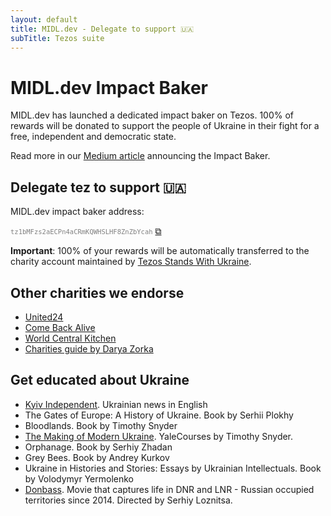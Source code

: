 ```yaml
---
layout: default
title: MIDL.dev - Delegate to support 🇺🇦
subTitle: Tezos suite
---
```


# MIDL.dev Impact Baker

MIDL.dev has launched a dedicated impact baker on Tezos. 100% of rewards will be donated to support the people of Ukraine in their fight for a free, independent and democratic state.

Read more in our [Medium article](https://midl-dev.medium.com/support-ukraine-by-delegating-tez-11a315c7d19b) announcing the Impact Baker.

## Delegate tez to support 🇺🇦

MIDL.dev impact baker address: 
<script src="{{ base.url | prepend: site.url }}/js/clipboard-polyfill.promise.js"></script>
<span><code style="font-size:75%; color:gray;">tz1bMFzs2aECPn4aCRmKQWHSLHF8ZnZbYcah</code>
<a href="#!" onclick="clipboard.writeText('tz1bMFzs2aECPn4aCRmKQWHSLHF8ZnZbYcah');">⧉</a></span>

**Important**: 100% of your rewards will be automatically transferred to the charity account maintained by [Tezos Stands With Ukraine](https://donate.tezos.org.ua). 


## Other charities we endorse

* [United24](https://u24.gov.ua)
* [Come Back Alive](https://savelife.in.ua/en/)
* [World Central Kitchen](https://wck.org/)
* [Charities guide by Darya Zorka](https://docs.google.com/document/d/1MfX2KELLj48EG2yI9PAIig_3dCacJEm6Iuql0sXXaR0/mobilebasic)

## Get educated about Ukraine

* [Kyiv Independent](https://savelife.in.ua/en/). Ukrainian news in English
* The Gates of Europe: A History of Ukraine. Book by Serhii Plokhy
* Bloodlands. Book by Timothy Snyder
* [The Making of Modern Ukraine](https://www.youtube.com/watch?v=bJczLlwp-d8&t=32s). YaleCourses by Timothy Snyder.
* Orphanage. Book by Serhiy Zhadan
* Grey Bees. Book by Andrey Kurkov
* Ukraine in Histories and Stories: Essays by Ukrainian Intellectuals. Book by Volodymyr Yermolenko
* [Donbass](https://www.imdb.com/title/tt8282042/). Movie that captures life in DNR and LNR - Russian occupied territories since 2014. Directed by Serhiy Loznitsa.


